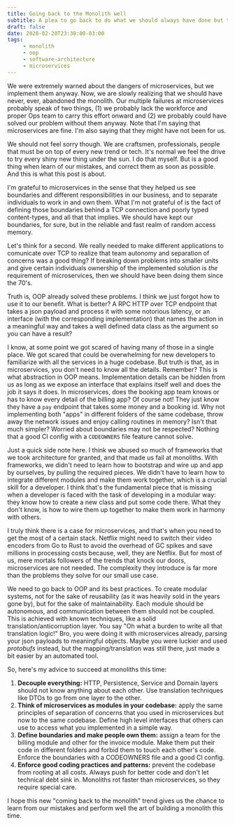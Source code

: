 ```yaml
---
title: Going back to the Monolith well
subtitle: A plea to go back to do what we should always have done but to do it right this time
draft: false
date: 2020-02-20T23:30:00-03:00
tags:
     - monolith
     - oop
     - software-architecture
     - microservices
---
```


We were extremely warned about the dangers of microservices, but we implement them anyway. Now, we are slowly realizing that we should have never, ever, abandoned the monolith. Our multiple failures at microservices probably speak of two things, (1) we probably lack the workforce and proper Ops team to carry this effort onward and (2) we probably could have solved our problem without them anyway. Note that I'm saying that microservices are fine. I'm also saying that they might have not been for us.

We should not feel sorry though. We are craftsmen, professionals, people that must be on top of every new trend or tech. It's normal we feel the drive to try every shiny new thing under the sun. I do that myself. But is a good thing when learn of our mistakes, and correct them as soon as possible. And this is what this post is about.

I'm grateful to microservices in the sense that they helped us see boundaries and different responsibilities in our business, and to separate individuals to work in and own them. What I'm not grateful of is the fact of defining those boundaries behind a TCP connection and poorly typed content-types, and all that that implies. We should have kept our boundaries, for sure, but in the reliable and fast realm of random access memory.

Let's think for a second. We really needed to make different applications to comunicate over TCP to realize that team autonomy and separation of concerns was a good thing? If breaking down problems into smaller units and give certain individuals ownership of the implemented solution is *the* requirement of microservices, then we should have been doing them since the 70's.

Truth is, OOP already solved these problems. I think we just forgot how to use it to our benefit. What is better? A RPC HTTP over TCP endpoint that takes a json payload and process it with some notorious latency, or an interface (with the corresponding implementation) that names the action in a meaningful way and takes a well defined data class as the argument so you can have a result?

I know, at some point we got scared of having many of those in a single place. We got scared that could be overwhelming for new developers to familiarize with all the services in a huge codebase. But truth is that, as in microservices, you don't need to know all the details. Remember? This is what abstraction in OOP means. Implementation details can be hidden from us as long as we expose an interface that explains itself well and does the job it says it does. In microservices, does the booking app team knows or has to know every detail of the billing app? Of course not! They just know they have a `pay` endpoint that takes some money and a booking id. Why not implementing both "apps" in different folders of the same codebase, throw away the network issues and enjoy calling routines in memory? Isn't that much simpler? Worried about boundaries may not be respected? Nothing that a good CI config with a `CODEOWNERS` file feature cannot solve.

Just a quick side note here. I think we abused so much of frameworks that we took architecture for granted, and that made us fail at monoliths. With frameworks, we didn't need to learn how to bootstrap and wire up and app by ourselves, by pulling the required pieces. We didn't have to learn how to integrate different modules and make them work together, which is a crucial skill for a developer. I think that's the fundamental piece that is missing when a developer is faced with the task of developing in a modular way: they know how to create a new class and put some code there. What they don't know, is how to wire them up together to make them work in harmony with others.

I truly think there is a case for microservices, and that's when you need to get the most of a certain stack. Netflix might need to switch their video encoders from Go to Rust to avoid the overhead of GC spikes and save millions in processing costs because, well, they are Netflix. But for most of us, mere mortals followers of the trends that knock our doors, microservices are not needed. The complexity they introduce is far more than the problems they solve for our small use case.

We need to go back to OOP and its best practices. To create modular systems, not for the sake of reusability (as it was heavily sold in the years gone by), but for the sake of maintainability. Each module should be autonomous, and communication between them should not be coupled. This is achieved with known techniques, like a solid translation/anticorruption layer. You say "Oh what a burden to write all that translation logic!" Bro, you were doing it with microservices already, parsing your json payloads to meaningful objects. Maybe you were luckier and used *protobufs* instead, but the mapping/translation was still there, just made a bit easier by an automated tool.

So, here's my advice to succeed at monoliths this time:

1. **Decouple everything:** HTTP, Persistence, Service and Domain layers should not know anything about each other. Use translation techniques like DTOs to go from one layer to the other.
2. **Think of microservices as modules in your codebase:** apply the same principles of separation of concerns that you used in microservices but now to the same codebase. Define high level interfaces that others can use to access what you implemented in a simple way.
3. **Define boundaries and make people own them:** assign a team for the billing module and other for the invoice module. Make them put their code in different folders and forbid them to touch each other's code. Enforce the boundaries with a CODEOWNERS file and a good CI config.
4. **Enforce good coding practices and patterns:** prevent the codebase from rooting at all costs. Always push for better code and don't let technical debt sink in. Monoliths rot faster than microservices, so they require special care.

I hope this new "coming back to the monolith" trend gives us the chance to learn from our mistakes and perform well the art of building a monolith this time.